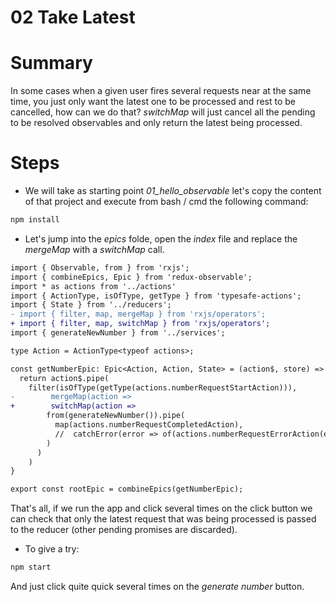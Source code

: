 # 02 Take Latest

# Summary

In some cases when a given user fires several requests near at the same time, you just only want the latest one
to be processed and rest to be cancelled, how can we do that? _switchMap_ will just cancel all the pending 
to be resolved observables and only return the latest being processed.


# Steps

- We will take as starting point *01_hello_observable* let's copy the content of that project 
and execute from bash / cmd the following command:

```bash
npm install
```

- Let's jump into the _epics_ folde, open the _index_ file and replace the _mergeMap_ with a _switchMap_ call.

```diff
import { Observable, from } from 'rxjs';
import { combineEpics, Epic } from 'redux-observable';
import * as actions from '../actions'
import { ActionType, isOfType, getType } from 'typesafe-actions';
import { State } from '../reducers';
- import { filter, map, mergeMap } from 'rxjs/operators';
+ import { filter, map, switchMap } from 'rxjs/operators';
import { generateNewNumber } from '../services';

type Action = ActionType<typeof actions>;

const getNumberEpic: Epic<Action, Action, State> = (action$, store) => {
  return action$.pipe(
    filter(isOfType(getType(actions.numberRequestStartAction))),
-        mergeMap(action =>
+        switchMap(action =>
        from(generateNewNumber()).pipe(
          map(actions.numberRequestCompletedAction),
          //  catchError(error => of(actions.numberRequestErrorAction(error)))
        )
      )
    )
}

export const rootEpic = combineEpics(getNumberEpic);
```


That's all, if we run the app and click several times on the click button we can check that only the latest 
request that was being processed is passed to the reducer (other pending promises are discarded).

- To give a try:

```bash
npm start
```

And just click quite quick several times on the _generate number_ button.